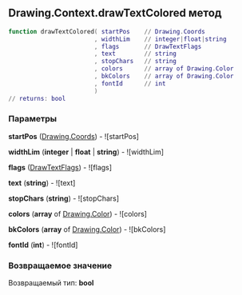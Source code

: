 ## Drawing.Context.drawTextColored метод


```lua
function drawTextColored( startPos    // Drawing.Coords
                        , widthLim    // integer|float|string
                        , flags       // DrawTextFlags
                        , text        // string
                        , stopChars   // string
                        , colors      // array of Drawing.Color
                        , bkColors    // array of Drawing.Color
                        , fontId      // int
                        )
// returns: bool
```


### Параметры

**startPos** ([Drawing.Coords](../../Drawing/Coords.md)) - ![startPos]

**widthLim** (**integer** | **float** | **string**) - ![widthLim]

**flags** ([DrawTextFlags](../../DrawTextFlags.md)) - ![flags]

**text** (**string**) - ![text]

**stopChars** (**string**) - ![stopChars]

**colors** (**array** of [Drawing.Color](../../Drawing/Color.md)) - ![colors]

**bkColors** (**array** of [Drawing.Color](../../Drawing/Color.md)) - ![bkColors]

**fontId** (**int**) - ![fontId]

### Возвращаемое значение

Возвращаемый тип: **bool**

